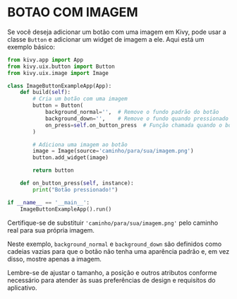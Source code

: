 # BOTAO COM IMAGEM
Se você deseja adicionar um botão com uma imagem em Kivy, pode usar a classe `Button` e adicionar um widget de imagem a ele. Aqui está um exemplo básico:

```python
from kivy.app import App
from kivy.uix.button import Button
from kivy.uix.image import Image

class ImageButtonExampleApp(App):
    def build(self):
        # Cria um botão com uma imagem
        button = Button(
            background_normal='',  # Remove o fundo padrão do botão
            background_down='',    # Remove o fundo quando pressionado
            on_press=self.on_button_press  # Função chamada quando o botão é pressionado
        )

        # Adiciona uma imagem ao botão
        image = Image(source='caminho/para/sua/imagem.png')
        button.add_widget(image)

        return button

    def on_button_press(self, instance):
        print("Botão pressionado!")

if __name__ == '__main__':
    ImageButtonExampleApp().run()
```

Certifique-se de substituir `'caminho/para/sua/imagem.png'` pelo caminho real para sua própria imagem.

Neste exemplo, `background_normal` e `background_down` são definidos como cadeias vazias para que o botão não tenha uma aparência padrão e, em vez disso, mostre apenas a imagem.

Lembre-se de ajustar o tamanho, a posição e outros atributos conforme necessário para atender às suas preferências de design e requisitos do aplicativo.